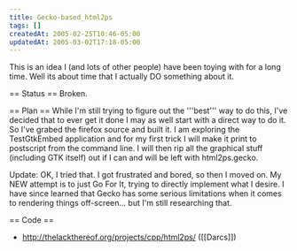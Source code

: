 ```yaml
---
title: Gecko-based_html2ps
tags: []
createdAt: 2005-02-25T10:46-05:00
updatedAt: 2005-03-02T17:18-05:00
---
```


This is an idea I (and lots of other people) have been toying with for a long time. Well its about time that I actually DO something about it.

== Status ==
Broken.

== Plan ==
While I'm still trying to figure out the '''best''' way to do this, I've decided that to ever get it done I may as well start with a direct way to do it. So I've grabed the firefox source and built it. I am exploring the TestGtkEmbed application and for my first trick I will make it print to postscript from the command line. I will then rip all the graphical stuff (including GTK itself) out if I can and will be left with html2ps.gecko.

Update: OK, I tried that. I got frustrated and bored, so then I moved on. My NEW attempt is to just Go For It, trying to directly implement what I desire. I have since learned that Gecko has some serious limitations when it comes to rendering things off-screen... but I'm still researching that.

== Code ==
* http://thelackthereof.org/projects/cpp/html2ps/ ([[Darcs]])


